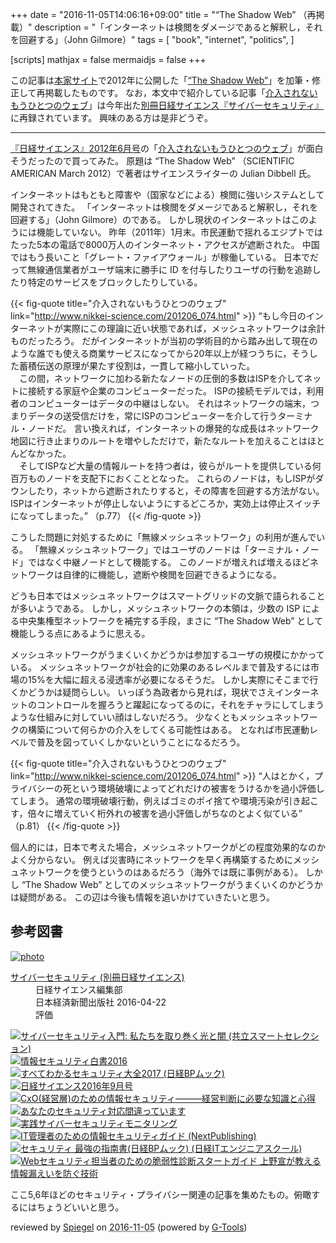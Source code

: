 +++
date = "2016-11-05T14:06:16+09:00"
title = "“The Shadow Web” （再掲載）"
description = "「インターネットは検閲をダメージであると解釈し，それを回避する」（John Gilmore）"
tags = [
  "book",
  "internet",
  "politics",
]

[scripts]
  mathjax = false
  mermaidjs = false
+++

この記事は[本家サイト](https://baldanders.info/ "Baldanders.info")で2012年に公開した「[“The Shadow Web”](https://baldanders.info/blog/000599/)」を加筆・修正して再掲載したものです。
なお，本文中で紹介している記事「[介入されないもうひとつのウェブ]」は今年出た[別冊日経サイエンス『サイバーセキュリティ』](http://www.nikkei-science.com/page/sci_book/bessatu/51212.html)に再録されています。
興味のある方は是非どうぞ。

----

[『日経サイエンス』2012年6月号]の「[介入されないもうひとつのウェブ]」が面白そうだったので買ってみた。
原題は “The Shadow Web” （SCIENTIFIC AMERICAN March 2012）で著者はサイエンスライターの Julian Dibbell 氏。

インターネットはもともと障害や（国家などによる）検閲に強いシステムとして開発されてきた。
「インターネットは検閲をダメージであると解釈し，それを回避する」（John Gilmore）のである。
しかし現状のインターネットはこのようには機能していない。
昨年（2011年）1月末。市民運動で揺れるエジプトではたった5本の電話で8000万人のインターネット・アクセスが遮断された。
中国ではもう長いこと「グレート・ファイアウォール」が稼働している。
日本でだって無線通信業者がユーザ端末に勝手に ID を付与したりユーザの行動を追跡したり特定のサービスをブロックしたりしている。

{{< fig-quote title="介入されないもうひとつのウェブ" link="http://www.nikkei-science.com/201206_074.html" >}}
<q>もし今日のインターネットが実際にこの理論に近い状態であれば，メッシュネットワークは余計ものだったろう。
だがインターネットが当初の学術目的から踏み出して現在のような誰でも使える商業サービスになってから20年以上が経つうちに，そうした蓄積伝送の原理が果たす役割は，一貫して縮小していった。<br />
　この間，ネットワークに加わる新たなノードの圧倒的多数はISPを介してネットに接続する家庭や企業のコンピューターだった。
ISPの接続モデルでは，利用者のコンピューターはデータの中継はしない。
それはネットワークの端末，つまりデータの送受信だけを，常にISPのコンピューターを介して行うターミナル・ノードだ。
言い換えれば，インターネットの爆発的な成長はネットワーク地図に行き止まりのルートを増やしただけで，新たなルートを加えることはほとんどなかった。<br />
　そしてISPなど大量の情報ルートを持つ者は，彼らがルートを提供している何百万ものノードを支配下におくこととなった。
これらのノードは，もしISPがダウンしたり，ネットから遮断されたりすると，その障害を回避する方法がない。
ISPはインターネットが停止しないようにするどころか，実効上は停止スイッチになってしまった。</q>
（p.77）
{{< /fig-quote >}}

こうした問題に対処するために「無線メッシュネットワーク」の利用が進んでいる。
「無線メッシュネットワーク」ではユーザのノードは「ターミナル・ノード」ではなく中継ノードとして機能する。
このノードが増えれば増えるほどネットワークは自律的に機能し，遮断や検閲を回避できるようになる。

どうも日本ではメッシュネットワークはスマートグリッドの文脈で語られることが多いようである。
しかし，メッシュネットワークの本領は，少数の ISP による中央集権型ネットワークを補完する手段，まさに “The Shadow Web” として機能しうる点にあるように思える。

メッシュネットワークがうまくいくかどうかは参加するユーザの規模にかかっている。
メッシュネットワークが社会的に効果のあるレベルまで普及するには市場の15%を大幅に超える浸透率が必要になるそうだ。
しかし実際にそこまで行くかどうかは疑問らしい。
いっぽう為政者から見れば，現状でさえインターネットのコントロールを握ろうと躍起になってるのに，それをチャラにしてしまうような仕組みに対していい顔はしないだろう。
少なくともメッシュネットワークの構築について何らかの介入をしてくる可能性はある。
となれば市民運動レベルで普及を図っていくしかないということになるだろう。

{{< fig-quote title="介入されないもうひとつのウェブ" link="http://www.nikkei-science.com/201206_074.html" >}}
<q>人はとかく，プライバシーの死という環境破壊によってどれだけの被害をうけるかを過小評価してしまう。
通常の環境破壊行動，例えばゴミのポイ捨てや環境汚染が引き起こす，倍々に増えていく桁外れの被害を過小評価しがちなのとよく似ている</q>
（p.81）
{{< /fig-quote >}}

個人的には，日本で考えた場合，メッシュネットワークがどの程度効果的なのかよく分からない。
例えば災害時にネットワークを早く再構築するためにメッシュネットワークを使うというのはあるだろう（海外では既に事例がある）。
しかし “The Shadow Web” としてのメッシュネットワークがうまくいくのかどうかは疑問がある。
この辺は今後も情報を追いかけていきたいと思う。

[『日経サイエンス』2012年6月号]: http://www.nikkei-science.com/page/magazine/201206.html "2012年6月号 | 日経サイエンス"
[介入されないもうひとつのウェブ]: http://www.nikkei-science.com/201206_074.html "介入されないもうひとつのウェブ | 日経サイエンス"
[サイバーセキュリティ]: http://www.nikkei-science.com/page/sci_book/bessatu/51212.html "サイバーセキュリティー | 日経サイエンス"

## 参考図書

<div class="hreview" ><a class="item url" href="https://www.amazon.co.jp/exec/obidos/ASIN/4532512123/baldandersinf-22/"><img src="https://images-fe.ssl-images-amazon.com/images/I/51gurnOqhiL._SL160_.jpg" alt="photo" class="photo"  /></a><dl ><dt class="fn"><a class="item url" href="https://www.amazon.co.jp/exec/obidos/ASIN/4532512123/baldandersinf-22/">サイバーセキュリティ (別冊日経サイエンス)</a></dt><dd>日経サイエンス編集部 </dd><dd>日本経済新聞出版社 2016-04-22</dd><dd>評価<abbr class="rating" title="4"><img src="https://images-fe.ssl-images-amazon.com/images/G/01/detail/stars-4-0.gif" alt="" /></abbr> </dd></dl><p class="similar"><a href="https://www.amazon.co.jp/exec/obidos/ASIN/4320009061/baldandersinf-22/" target="_top"><img src="https://images-fe.ssl-images-amazon.com/images/P/4320009061.09._SCTHUMBZZZ_.jpg"  alt="サイバーセキュリティ入門: 私たちを取り巻く光と闇 (共立スマートセレクション)"  /></a> <a href="https://www.amazon.co.jp/exec/obidos/ASIN/4905318416/baldandersinf-22/" target="_top"><img src="https://images-fe.ssl-images-amazon.com/images/P/4905318416.09._SCTHUMBZZZ_.jpg"  alt="情報セキュリティ白書2016"  /></a> <a href="https://www.amazon.co.jp/exec/obidos/ASIN/4822237656/baldandersinf-22/" target="_top"><img src="https://images-fe.ssl-images-amazon.com/images/P/4822237656.09._SCTHUMBZZZ_.jpg"  alt="すべてわかるセキュリティ大全2017 (日経BPムック)"  /></a> <a href="https://www.amazon.co.jp/exec/obidos/ASIN/B01G5SQLQC/baldandersinf-22/" target="_top"><img src="https://images-fe.ssl-images-amazon.com/images/P/B01G5SQLQC.09._SCTHUMBZZZ_.jpg"  alt="日経サイエンス2016年9月号"  /></a> <a href="https://www.amazon.co.jp/exec/obidos/ASIN/4478083908/baldandersinf-22/" target="_top"><img src="https://images-fe.ssl-images-amazon.com/images/P/4478083908.09._SCTHUMBZZZ_.jpg"  alt="CxO(経営層)のための情報セキュリティ―――経営判断に必要な知識と心得"  /></a> <a href="https://www.amazon.co.jp/exec/obidos/ASIN/4822237982/baldandersinf-22/" target="_top"><img src="https://images-fe.ssl-images-amazon.com/images/P/4822237982.09._SCTHUMBZZZ_.jpg"  alt="あなたのセキュリティ対応間違っています"  /></a> <a href="https://www.amazon.co.jp/exec/obidos/ASIN/4339028533/baldandersinf-22/" target="_top"><img src="https://images-fe.ssl-images-amazon.com/images/P/4339028533.09._SCTHUMBZZZ_.jpg"  alt="実践サイバーセキュリティモニタリング"  /></a> <a href="https://www.amazon.co.jp/exec/obidos/ASIN/4802090927/baldandersinf-22/" target="_top"><img src="https://images-fe.ssl-images-amazon.com/images/P/4802090927.09._SCTHUMBZZZ_.jpg"  alt="IT管理者のための情報セキュリティガイド (NextPublishing)"  /></a> <a href="https://www.amazon.co.jp/exec/obidos/ASIN/4822237788/baldandersinf-22/" target="_top"><img src="https://images-fe.ssl-images-amazon.com/images/P/4822237788.09._SCTHUMBZZZ_.jpg"  alt="セキュリティ 最強の指南書(日経BPムック) (日経ITエンジニアスクール)"  /></a> <a href="https://www.amazon.co.jp/exec/obidos/ASIN/4798145629/baldandersinf-22/" target="_top"><img src="https://images-fe.ssl-images-amazon.com/images/P/4798145629.09._SCTHUMBZZZ_.jpg"  alt="Webセキュリティ担当者のための脆弱性診断スタートガイド 上野宣が教える情報漏えいを防ぐ技術"  /></a> </p>
<p class="description">ここ5,6年ほどのセキュリティ・プライバシー関連の記事を集めたもの。俯瞰するにはちょうどいいと思う。</p>
<p class="gtools" >reviewed by <a href='#maker' class='reviewer'>Spiegel</a> on <abbr class="dtreviewed" title="2016-11-05">2016-11-05</abbr> (powered by <a href="http://www.goodpic.com/mt/aws/index.html" >G-Tools</a>)</p>
</div>
